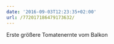 ```yaml
---
date: '2016-09-03T12:23:35+02:00'
url: /772017186479173632/
---
```

Erste größere Tomatenernte vom Balkon

